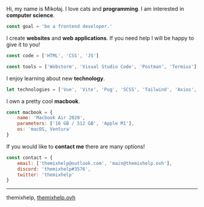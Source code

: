 Hi, my name is Mikołaj. I love cats and **programming**. I am interested in **computer science**.
```javascript
const goal = 'be a frontend developer.'
```

I create **websites** and **web applications**. If you need help I will be happy to give it to you!
```javascript
const code = ['HTML', 'CSS', 'JS']
```
```javascript
const tools = ['Webstorm', 'Visual Studio Code', 'Postman', 'Termius']
```

I enjoy learning about new **technology**.
```javascript
let technologies = ['Vue', 'Vite', 'Pug', 'SCSS', 'Tailwind', 'Axios', 'Strapi']
```

I own a pretty cool **macbook**.
```javascript
const macbook = {
    name: 'Macbook Air 2020',
    parameters: ['16 GB / 512 GB', 'Apple M1'],
    os: 'macOS, Ventura'
}
```

If you would like to **contact me** there are many options!
```javascript
const contact = {
    email: ['themixhelp@outlook.com', 'main@themixhelp.ovh'],
    discord: 'themixhelp#3576',
    twitter: 'themixhelp'
}
```

---
themixhelp, [themixhelp.ovh](https://themixhelp.ovh)
